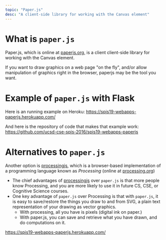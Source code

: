 ```yaml
---
topic: "Paper.js"
desc: "A client-side library for working with the Canvas element"
---
```


# What is `paper.js`

Paper.js, which is online at [paperjs.org](http://paperjs.org), is a client client-side library for working with the Canvas element.

If you want to draw graphics on a web page "on the fly", and/or allow manipulation of graphics right in the browser,
paperjs may be the tool you want.

# Example of `paper.js` with Flask

Here is an running example on Heroku: <https://spis19-webapps-paperjs.herokuapp.com/>

And here is the repository of code that makes that example work: <https://github.com/ucsd-cse-spis-2016/spis19-webapps-paperjs>

# Alternatives to `paper.js`

Another option is [processingjs](http://processing.js), which is a browser-based  implementation of a programming language known as *Processing* (online at [processing.org](http://processing.org))

* The chief advantages of [processingjs](http://processing.js) over `paper.js` is that more people know Processing, and you are
    more likely to use it in future CS, CSE, or Cognitive Science courses.
* One key advantage of `paper.js` over Processing is that with `paper.js`, it is easy to save/restore the things you draw
    to and from SVG, a plain text representation of your drawing as vector graphics.   
    * With processing, all you have is pixels (digital ink on paper.)  
    * With paper.js, you can save and retrieve what you have drawn, and do computations on it.
    
  


 https://spis19-webapps-paperjs.herokuapp.com/
